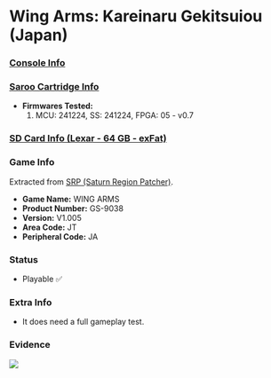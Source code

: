 # Wing Arms: Kareinaru Gekitsuiou (Japan)

### [Console Info](../../../../../Info/Consoles/VA13/README.md)

### [Saroo Cartridge Info](../../../../../Info/Cartridges/GuangzhouSanStarOnlineShop/1.6/README.md)

- <b>Firmwares Tested:</b>
  1. MCU: 241224, SS: 241224, FPGA: 05 - v0.7

### [SD Card Info (Lexar - 64 GB - exFat)](../../../../../Info/SdCards/Lexar/64GB/exfat/README.md)

### Game Info

Extracted from [SRP (Saturn Region Patcher)](https://segaxtreme.net/resources/saturn-region-patcher.81/download).

- <b>Game Name:</b> WING ARMS
- <b>Product Number:</b> GS-9038
- <b>Version:</b> V1.005
- <b>Area Code:</b> JT
- <b>Peripheral Code:</b> JA

### Status

- Playable :white_check_mark:

### Extra Info

- It does need a full gameplay test.

### Evidence

[![](https://img.youtube.com/vi/NNbE-LHmicE/0.jpg)](https://www.youtube.com/watch?v=NNbE-LHmicE)

